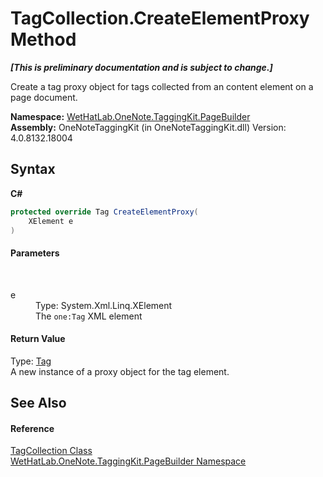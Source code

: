 # TagCollection.CreateElementProxy Method 
 _**\[This is preliminary documentation and is subject to change.\]**_

Create a tag proxy object for tags collected from an content element on a page document.

**Namespace:**&nbsp;<a href="56352230-71f2-f4b7-63a8-983965663af5">WetHatLab.OneNote.TaggingKit.PageBuilder</a><br />**Assembly:**&nbsp;OneNoteTaggingKit (in OneNoteTaggingKit.dll) Version: 4.0.8132.18004

## Syntax

**C#**<br />
``` C#
protected override Tag CreateElementProxy(
	XElement e
)
```


#### Parameters
&nbsp;<dl><dt>e</dt><dd>Type: System.Xml.Linq.XElement<br />The `one:Tag` XML element</dd></dl>

#### Return Value
Type: <a href="f84aa4b9-4734-c115-b8ef-beb07a0254d1">Tag</a><br />A new instance of a proxy object for the tag element.

## See Also


#### Reference
<a href="690c2dc2-ed96-3d88-635a-e04151eea12b">TagCollection Class</a><br /><a href="56352230-71f2-f4b7-63a8-983965663af5">WetHatLab.OneNote.TaggingKit.PageBuilder Namespace</a><br />